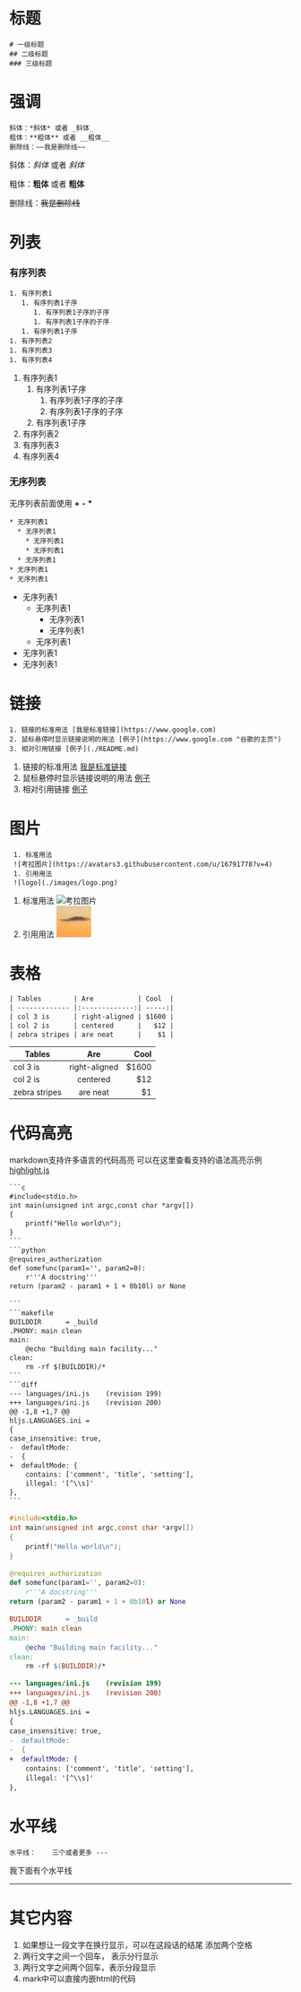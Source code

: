 # 标题

    # 一级标题
    ## 二级标题
    ### 三级标题

# 强调

    斜体：*斜体* 或者 _斜体_
    粗体：**粗体** 或者 __粗体__
    删除线：~~我是删除线~~

斜体：*斜体* 或者 _斜体_

粗体：**粗体** 或者 __粗体__

删除线：~~我是删除线~~

# 列表

### 有序列表

    1. 有序列表1
       1. 有序列表1子序
          1. 有序列表1子序的子序
          1. 有序列表1子序的子序
       1. 有序列表1子序
    1. 有序列表2
    1. 有序列表3
    1. 有序列表4

 1. 有序列表1
    1. 有序列表1子序
       1. 有序列表1子序的子序
       2. 有序列表1子序的子序
    2. 有序列表1子序
 2. 有序列表2
 3. 有序列表3
 4. 有序列表4

### 无序列表

无序列表前面使用 **+**  **-** **\***

    * 无序列表1
      * 无序列表1
        * 无序列表1
        * 无序列表1
      * 无序列表1
    * 无序列表1
    * 无序列表1

* 无序列表1
   * 无序列表1
     * 无序列表1
     * 无序列表1
   * 无序列表1
* 无序列表1
* 无序列表1

# 链接

    1. 链接的标准用法 [我是标准链接](https://www.google.com)
    2. 鼠标悬停时显示链接说明的用法 [例子](https://www.google.com "谷歌的主页")
    3. 相对引用链接 [例子](./README.md)


 1. 链接的标准用法 [我是标准链接](https://www.google.com)
 2. 鼠标悬停时显示链接说明的用法 [例子](https://www.google.com "谷歌的主页")
 3. 相对引用链接 [例子](./README.md)

# 图片 

     1. 标准用法
     ![考拉图片](https://avatars3.githubusercontent.com/u/16791778?v=4)
     1. 引用用法
     ![logo](./images/logo.png)

1. 标准用法
   ![考拉图片](https://avatars3.githubusercontent.com/u/16791778?v=4)
2. 引用用法
   ![logo](./images/logo.png)

# 表格

    | Tables        | Are           | Cool  |
    | ------------- |:-------------:| -----:|
    | col 3 is      | right-aligned | $1600 |
    | col 2 is      | centered      |   $12 |
    | zebra stripes | are neat      |    $1 |

| Tables        | Are           | Cool  |
| ------------- |:-------------:| -----:|
| col 3 is      | right-aligned | $1600 |
| col 2 is      | centered      |   $12 |
| zebra stripes | are neat      |    $1 |

# 代码高亮

markdown支持许多语言的代码高亮 可以在这里查看支持的语法高亮示例[highlight.js](https://highlightjs.org/static/demo/)

    ```c
    #include<stdio.h>
    int main(unsigned int argc,const char *argv[])
    {
        printf("Hello world\n");   
    }
    ```
    ```python
    @requires_authorization
    def somefunc(param1='', param2=0):
        r'''A docstring'''
    return (param2 - param1 + 1 + 0b10l) or None

    ```
    ```makefile
    BUILDDIR      = _build
    .PHONY: main clean
    main:
        @echo "Building main facility..."
    clean:
        rm -rf $(BUILDDIR)/*
    ```
    ```diff
    --- languages/ini.js    (revision 199)
    +++ languages/ini.js    (revision 200)
    @@ -1,8 +1,7 @@
    hljs.LANGUAGES.ini =
    {
    case_insensitive: true,
    -  defaultMode:
    -  {
    +  defaultMode: {
        contains: ['comment', 'title', 'setting'],
        illegal: '[^\\s]'
    },
    ```

```c
#include<stdio.h>
int main(unsigned int argc,const char *argv[])
{
    printf("Hello world\n");   
}
```
```python
@requires_authorization
def somefunc(param1='', param2=0):
    r'''A docstring'''
return (param2 - param1 + 1 + 0b10l) or None

```
```makefile
BUILDDIR      = _build
.PHONY: main clean
main:
    @echo "Building main facility..."
clean:
    rm -rf $(BUILDDIR)/*
```
```diff
--- languages/ini.js    (revision 199)
+++ languages/ini.js    (revision 200)
@@ -1,8 +1,7 @@
hljs.LANGUAGES.ini =
{
case_insensitive: true,
-  defaultMode:
-  {
+  defaultMode: {
    contains: ['comment', 'title', 'setting'],
    illegal: '[^\\s]'
},
```

# 水平线

    水平线：    三个或者更多 ---   

我下面有个水平线

---

# 其它内容
1. 如果想让一段文字在换行显示，可以在这段话的结尾 添加两个空格
2. 两行文字之间一个回车， 表示分行显示
3. 两行文字之间两个回车，表示分段显示
4. mark中可以直接内嵌html的代码
  
